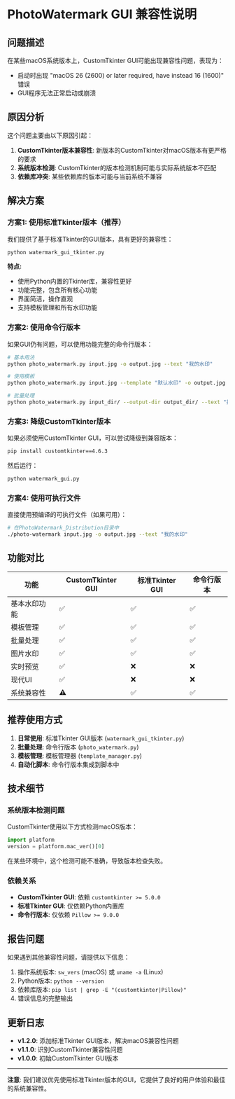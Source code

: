 # PhotoWatermark GUI 兼容性说明

## 问题描述

在某些macOS系统版本上，CustomTkinter GUI可能出现兼容性问题，表现为：
- 启动时出现 "macOS 26 (2600) or later required, have instead 16 (1600)" 错误
- GUI程序无法正常启动或崩溃

## 原因分析

这个问题主要由以下原因引起：
1. **CustomTkinter版本兼容性**: 新版本的CustomTkinter对macOS版本有更严格的要求
2. **系统版本检测**: CustomTkinter的版本检测机制可能与实际系统版本不匹配
3. **依赖库冲突**: 某些依赖库的版本可能与当前系统不兼容

## 解决方案

### 方案1: 使用标准Tkinter版本（推荐）

我们提供了基于标准Tkinter的GUI版本，具有更好的兼容性：

```bash
python watermark_gui_tkinter.py
```

**特点:**
- 使用Python内置的Tkinter库，兼容性更好
- 功能完整，包含所有核心功能
- 界面简洁，操作直观
- 支持模板管理和所有水印功能

### 方案2: 使用命令行版本

如果GUI仍有问题，可以使用功能完整的命令行版本：

```bash
# 基本用法
python photo_watermark.py input.jpg -o output.jpg --text "我的水印"

# 使用模板
python photo_watermark.py input.jpg --template "默认水印" -o output.jpg

# 批量处理
python photo_watermark.py input_dir/ --output-dir output_dir/ --text "批量水印"
```

### 方案3: 降级CustomTkinter版本

如果必须使用CustomTkinter GUI，可以尝试降级到兼容版本：

```bash
pip install customtkinter==4.6.3
```

然后运行：
```bash
python watermark_gui.py
```

### 方案4: 使用可执行文件

直接使用预编译的可执行文件（如果可用）：

```bash
# 在PhotoWatermark_Distribution目录中
./photo-watermark input.jpg -o output.jpg --text "我的水印"
```

## 功能对比

| 功能 | CustomTkinter GUI | 标准Tkinter GUI | 命令行版本 |
|------|------------------|-----------------|-----------|
| 基本水印功能 | ✅ | ✅ | ✅ |
| 模板管理 | ✅ | ✅ | ✅ |
| 批量处理 | ✅ | ✅ | ✅ |
| 图片水印 | ✅ | ✅ | ✅ |
| 实时预览 | ✅ | ❌ | ❌ |
| 现代UI | ✅ | ❌ | ❌ |
| 系统兼容性 | ⚠️ | ✅ | ✅ |

## 推荐使用方式

1. **日常使用**: 标准Tkinter GUI版本 (`watermark_gui_tkinter.py`)
2. **批量处理**: 命令行版本 (`photo_watermark.py`)
3. **模板管理**: 模板管理器 (`template_manager.py`)
4. **自动化脚本**: 命令行版本集成到脚本中

## 技术细节

### 系统版本检测问题

CustomTkinter使用以下方式检测macOS版本：
```python
import platform
version = platform.mac_ver()[0]
```

在某些环境中，这个检测可能不准确，导致版本检查失败。

### 依赖关系

- **CustomTkinter GUI**: 依赖 `customtkinter >= 5.0.0`
- **标准Tkinter GUI**: 仅依赖Python内置库
- **命令行版本**: 仅依赖 `Pillow >= 9.0.0`

## 报告问题

如果遇到其他兼容性问题，请提供以下信息：

1. 操作系统版本: `sw_vers` (macOS) 或 `uname -a` (Linux)
2. Python版本: `python --version`
3. 依赖库版本: `pip list | grep -E "(customtkinter|Pillow)"`
4. 错误信息的完整输出

## 更新日志

- **v1.2.0**: 添加标准Tkinter GUI版本，解决macOS兼容性问题
- **v1.1.0**: 识别CustomTkinter兼容性问题
- **v1.0.0**: 初始CustomTkinter GUI版本

---

**注意**: 我们建议优先使用标准Tkinter版本的GUI，它提供了良好的用户体验和最佳的系统兼容性。